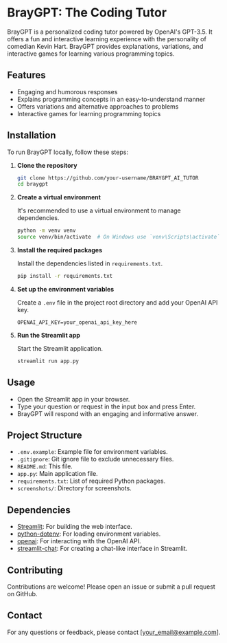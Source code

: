 # BrayGPT: The Coding Tutor

BrayGPT is a personalized coding tutor powered by OpenAI's GPT-3.5. It offers a fun and interactive learning experience with the personality of comedian Kevin Hart. BrayGPT provides explanations, variations, and interactive games for learning various programming topics.

## Features

- Engaging and humorous responses
- Explains programming concepts in an easy-to-understand manner
- Offers variations and alternative approaches to problems
- Interactive games for learning programming topics

## Installation

To run BrayGPT locally, follow these steps:

1. **Clone the repository**

    ```bash
    git clone https://github.com/your-username/BRAYGPT_AI_TUTOR
    cd braygpt
    ```

2. **Create a virtual environment**

    It's recommended to use a virtual environment to manage dependencies.

    ```bash
    python -m venv venv
    source venv/bin/activate  # On Windows use `venv\Scripts\activate`
    ```

3. **Install the required packages**

    Install the dependencies listed in `requirements.txt`.

    ```bash
    pip install -r requirements.txt
    ```

4. **Set up the environment variables**

    Create a `.env` file in the project root directory and add your OpenAI API key.

    ```env
    OPENAI_API_KEY=your_openai_api_key_here
    ```

5. **Run the Streamlit app**

    Start the Streamlit application.

    ```bash
    streamlit run app.py
    ```

## Usage

- Open the Streamlit app in your browser.
- Type your question or request in the input box and press Enter.
- BrayGPT will respond with an engaging and informative answer.

## Project Structure


- `.env.example`: Example file for environment variables.
- `.gitignore`: Git ignore file to exclude unnecessary files.
- `README.md`: This file.
- `app.py`: Main application file.
- `requirements.txt`: List of required Python packages.
- `screenshots/`: Directory for screenshots.

## Dependencies

- [Streamlit](https://streamlit.io/): For building the web interface.
- [python-dotenv](https://pypi.org/project/python-dotenv/): For loading environment variables.
- [openai](https://pypi.org/project/openai/): For interacting with the OpenAI API.
- [streamlit-chat](https://pypi.org/project/streamlit-chat/): For creating a chat-like interface in Streamlit.

## Contributing

Contributions are welcome! Please open an issue or submit a pull request on GitHub.

## Contact

For any questions or feedback, please contact [your_email@example.com].

